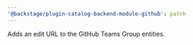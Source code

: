 ```yaml
---
'@backstage/plugin-catalog-backend-module-github': patch
---
```


Adds an edit URL to the GitHub Teams Group entities.
